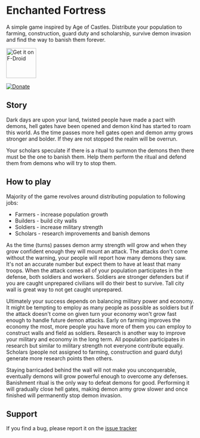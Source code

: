 # Enchanted Fortress

A simple game inspired by Age of Castles. Distribute your population to farming, construction, guard duty and scholarship, survive demon invasion and find the way to banish them forever.

<a href="https://f-droid.org/packages/hr.kravarscan.enchantedfortress/">
<img src="https://f-droid.org/badge/get-it-on.png" alt="Get it on F-Droid" height="80"/></a>

[![Donate](https://img.shields.io/badge/Donate-PayPal-green.svg)](https://www.paypal.me/IvanKravarscan/5)

## Story

Dark days are upon your land, twisted people have made a pact with demons, hell gates have been opened and demon kind has started to roam this world. As the time passes more hell gates open and demon army grows stronger and bolder. If they are not stopped the realm will be overrun.

Your scholars speculate if there is a ritual to summon the demons then there must be the one to banish them. Help them perform the ritual and defend them from demons who will try to stop them.

## How to play

Majority of the game revolves around distributing population to following jobs:
* Farmers - increase population growth
* Builders - build city walls
* Soldiers - increase military strength
* Scholars - research improvements and banish demons

As the time (turns) passes demon army strength will grow and when they grow confident enough they will mount an attack. The attacks don't come without the 
warning, your people will report how many demons they saw. It's not an accurate number but expect them to have at least that many troops. When the attack comes all of your population participates in the defense, both soldiers and workers. Soldiers are stronger defenders but if you are caught unprepared civilians will do their best to survive. Tall city wall is great way to not get caught unprepared.

Ultimately your success depends on balancing military power and economy. It might be tempting to employ as many people as possible as soldiers but if the attack doesn't come on given turn your economy won't grow fast enough to handle future demon attacks. Early on farming improves the economy the most, more people you have more of them you can employ to construct walls and field as soldiers. Research is another way to improve your military and economy in the long term. All population participates in research but similar to military strength not everyone contribute equally. Scholars (people not assigned to farming, construction and guard duty) generate more research points then others.

Staying barricaded behind the wall will not make you unconquerable, eventually demons will grow powerful enough to overcome any defenses. Banishment ritual is the only way to defeat demons for good. Performing it will gradually close hell gates, making demon army grow slower and once finished will permanently stop demon invasion.

## Support

If you find a bug, please report it on the [issue tracker](https://github.com/subchannel13/EnchantedFortress/issues)
